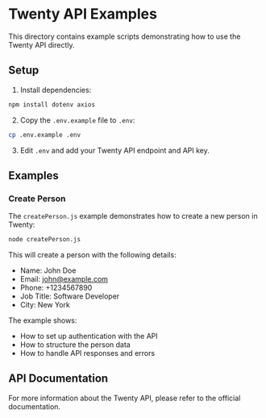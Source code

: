 # Twenty API Examples

This directory contains example scripts demonstrating how to use the Twenty API directly.

## Setup

1. Install dependencies:
```bash
npm install dotenv axios
```

2. Copy the `.env.example` file to `.env`:
```bash
cp .env.example .env
```

3. Edit `.env` and add your Twenty API endpoint and API key.

## Examples

### Create Person

The `createPerson.js` example demonstrates how to create a new person in Twenty:

```bash
node createPerson.js
```

This will create a person with the following details:
- Name: John Doe
- Email: john@example.com
- Phone: +1234567890
- Job Title: Software Developer
- City: New York

The example shows:
- How to set up authentication with the API
- How to structure the person data
- How to handle API responses and errors

## API Documentation

For more information about the Twenty API, please refer to the official documentation. 
